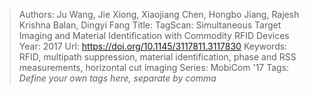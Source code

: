 > Authors: Ju Wang, Jie Xiong, Xiaojiang Chen, Hongbo Jiang, Rajesh Krishna Balan, Dingyi Fang
> Title: TagScan: Simultaneous Target Imaging and Material Identification with Commodity RFID Devices
> Year: 2017
> Url: https://doi.org/10.1145/3117811.3117830
> Keywords: RFID, multipath suppression, material identification, phase and RSS measurements, horizontal cut imaging
> Series: MobiCom '17
> Tags: *Define your own tags here, separate by comma*